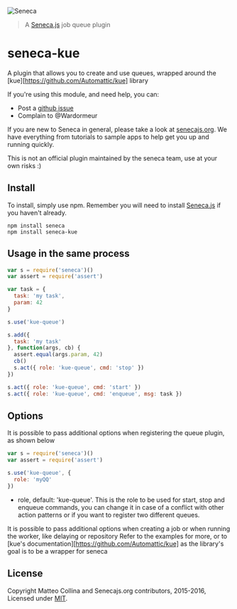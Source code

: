 ![Seneca](http://senecajs.org/files/assets/seneca-logo.png)
> A [Seneca.js][] job queue plugin

# seneca-kue

A plugin that allows you to create and use queues, wrapped around the [kue][https://github.com/Automattic/kue] library

If you're using this module, and need help, you can:
- Post a [github issue][]
- Complain to @Wardormeur

If you are new to Seneca in general, please take a look at [senecajs.org][]. We have everything from
tutorials to sample apps to help get you up and running quickly.

This is not an official plugin maintained by the seneca team, use at your own risks :)

## Install
To install, simply use npm. Remember you will need to install [Seneca.js][] if you haven't already.

```
npm install seneca
npm install seneca-kue
```

## Usage in the same process

```js
var s = require('seneca')()
var assert = require('assert')

var task = {
  task: 'my task',
  param: 42
}

s.use('kue-queue')

s.add({
  task: 'my task'
}, function(args, cb) {
  assert.equal(args.param, 42)
  cb()
  s.act({ role: 'kue-queue', cmd: 'stop' })
})

s.act({ role: 'kue-queue', cmd: 'start' })
s.act({ role: 'kue-queue', cmd: 'enqueue', msg: task })
```

## Options

It is possible to pass additional options when registering the queue plugin, as shown below

```js
var s = require('seneca')()
var assert = require('assert')

s.use('kue-queue', {
  role: 'myQQ'
})
```

- role, default: 'kue-queue'. This is the role to be used for start, stop and enqueue commands, you can change it in case of a conflict with other action patterns or if you want to register two different queues.

It is possible to pass additional options when creating a job or when running the worker, like delaying or repository
Refer to the examples for more, or to [kue's documentation][https://github.com/Automattic/kue] as the library's goal is to be a wrapper for seneca


## License
Copyright Matteo Collina and Senecajs.org contributors, 2015-2016, Licensed under [MIT][].


[MIT]: ./LICENSE
[Senecajs org]: https://github.com/senecajs/
[senecajs.org]: http://senecajs.org/
[Seneca.js]: https://www.npmjs.com/package/seneca
[github issue]: https://github.com/senecajs/seneca-kue/issues
[@senecajs]: http://twitter.com/senecajs
